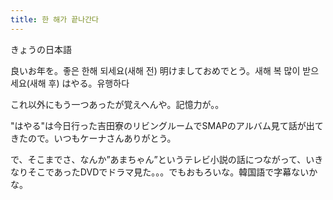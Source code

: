 ```yaml
---
title: 한 해가 끝나간다
---
```


きょうの日本語

良いお年を。좋은 한해 되세요(새해 전)
明けましておめでとう。새해 복 많이 받으세요(새해 후)
はやる。유행하다

これ以外にもう一つあったが覚えへんや。記憶力が。。

"はやる"は今日行った吉田寮のリビングルームでSMAPのアルバム見て話が出てきたので。いつもケーナさんありがとう。

で、そこまでさ、なんか”あまちゃん”というテレビ小説の話につながって、いきなりそこであったDVDでドラマ見た。。。でもおもろいな。韓国語で字幕ないかな。
